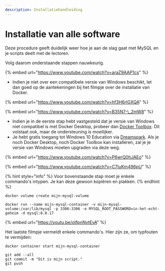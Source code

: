 ```yaml
---
description: Installatiehandleiding
---
```


# Installatie van alle software

Deze procedure geeft duidelijk weer hoe je aan de slag gaat met MySQL en je scripts deelt met de lectoren.

Volg daarom onderstaande stappen nauwkeurig.

{% embed url="https://www.youtube.com/watch?v=araZ9AAP1cs" %}

* Indien je niet over een compatibele versie van Windows beschikt, let dan goed op de aantekeningen bij het filmpje over de installatie van Docker.

{% embed url="https://www.youtube.com/watch?v=hf3H6rIGXQA" %}

{% embed url="https://www.youtube.com/watch?v=B35N7-\_2mW8" %}

* Indien je in de eerste stap hebt vastgesteld dat je versie van Windows niet compatibel is met Docker Desktop, probeer dan [Docker Toolbox](https://docs.docker.com/toolbox/toolbox_install_windows/). Dit volstaat ook, maar de ondersteuning is moeilijker.
* Je hebt gratis toegang tot Windows 10 Education via [Dreamspark](dreamspark.ap.be). Als je noch Docker Desktop, noch Docker Toolbox kan installeren, zal je je versie van Windows moeten upgraden via deze weg.

{% embed url="https://www.youtube.com/watch?v=P6wrQ0hJAEo" %}

{% embed url="https://www.youtube.com/watch?v=C7IuKm496pU" %}

{% hint style="info" %}
Voor bovenstaande stap moet je enkele commando's intypen. Je kan deze gewoon kopiëren en plakken.
{% endhint %}

```text
docker volume create mijn-mysql-volume
```

```text
docker run --name mijn-mysql-container -v mijn-mysql-volume:/var/lib/mysql -p 3306:3306 -e MYSQL_ROOT_PASSWORD=in-het-echt-geheim -d mysql:8.0.17
```

{% embed url="https://youtu.be/oIfpnNvtEvA" %}

Het laatste filmpje vermeldt enkele commando's. Hier zijn ze, om typfouten te vermijden:

```text
docker container start mijn-mysql-container
```

```text
git add --all
git commit -m "Dit is mijn script."
git push
```

